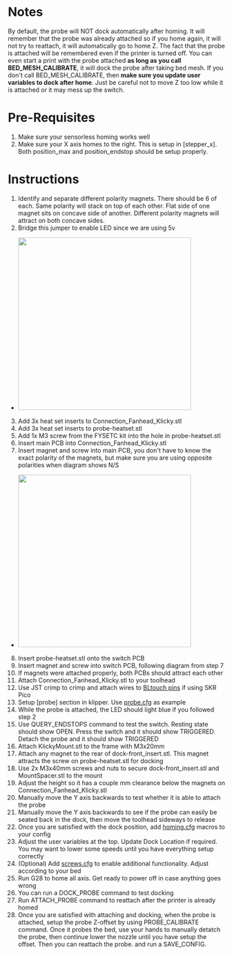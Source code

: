 # Notes
By default, the probe will NOT dock automatically after homing. It will remember that the probe was already attached so if you home again, it will not try to reattach, it will automatically go to home Z. The fact that the probe is attached will be remembered even if the printer is turned off. You can even start a print with the probe attached **as long as you call BED_MESH_CALIBRATE**, it will dock the probe after taking bed mesh. If you don't call BED_MESH_CALIBRATE, then **make sure you update user variables to dock after home**. Just be careful not to move Z too low while it is attached or it may mess up the switch.

# Pre-Requisites
1. Make sure your sensorless homing works well
2. Make sure your X axis homes to the right. This is setup in [stepper_x]. Both position_max and position_endstop should be setup properly.

# Instructions
1. Identify and separate different polarity magnets. There should be 6 of each. Same polarity will stack on top of each other. Flat side of one magnet sits on concave side of another. Different polarity magnets will attract on both concave sides.
2. Bridge this jumper to enable LED since we are using 5v
* <img src="https://github.com/tanaes/whopping_Voron_mods/blob/main/pcb_klicky/Images/5v.jpeg" width=400>
3. Add 3x heat set inserts to Connection_Fanhead_Klicky.stl
4. Add 3x heat set inserts to probe-heatset.stl
5. Add 1x M3 screw from the FYSETC kit into the hole in probe-heatset.stl
6. Insert main PCB into Connection_Fanhead_Klicky.stl
7. Insert magnet and screw into main PCB, you don't have to know the exact polarity of the magnets, but make sure you are using opposite polarities when diagram shows N/S
* <img src="https://github.com/tanaes/whopping_Voron_mods/blob/main/pcb_klicky/Images/magnets.jpeg" width=400>
8. Insert probe-heatset.stl onto the switch PCB
9. Insert magnet and screw into switch PCB, following diagram from step 7
10. If magnets were attached properly, both PCBs should attract each other
11. Attach Connection_Fanhead_Klicky.stl to your toolhead
12. Use JST crimp to crimp and attach wires to [BLtouch pins](https://github.com/bigtreetech/SKR-Pico/blob/master/Hardware/BTT%20SKR%20Pico%20V1.0-PIN.pdf) if using SKR Pico
13. Setup [probe] section in klipper. Use [probe.cfg](https://github.com/cpxazn/klipper_config/blob/main/backups/fluidd-100/probe.cfg) as example
14. While the probe is attached, the LED should light blue if you followed step 2
15. Use QUERY_ENDSTOPS command to test the switch. Resting state should show OPEN. Press the switch and it should show TRIGGERED. Detach the probe and it should show TRIGGERED
16. Attach KlickyMount.stl to the frame with M3x20mm
17. Attach any magnet to the rear of dock-front_insert.stl. This magnet attracts the screw on probe-heatset.stl for docking
18. Use 2x M3x40mm screws and nuts to secure dock-front_insert.stl and MountSpacer.stl to the mount
19. Adjust the height so it has a couple mm clearance below the magnets on Connection_Fanhead_Klicky.stl
20. Manually move the Y axis backwards to test whether it is able to attach the probe
21. Manually move the Y axis backwards to see if the probe can easily be seated back in the dock, then move the toolhead sideways to release
22. Once you are satisfied with the dock position, add [homing.cfg](https://github.com/cpxazn/klipper_config/blob/main/backups/fluidd-100/homing.cfg) macros to your config
23. Adjust the user variables at the top. Update Dock Location if required. You may want to lower some speeds until you have everything setup correctly
24. (Optional) Add [screws.cfg](https://github.com/cpxazn/klipper_config/blob/main/backups/fluidd-100/screws.cfg) to enable additional functionality. Adjust according to your bed
25. Run G28 to home all axis. Get ready to power off in case anything goes wrong
27. You can run a DOCK_PROBE command to test docking
28. Run ATTACH_PROBE command to reattach after the printer is already homed
29. Once you are satisfied with attaching and docking, when the probe is attached, setup the probe Z-offset by using PROBE_CALIBRATE command. Once it probes the bed, use your hands to manually detatch the probe, then continue lower the nozzle until you have setup the offset. Then you can reattach the probe. and run a SAVE_CONFIG.
